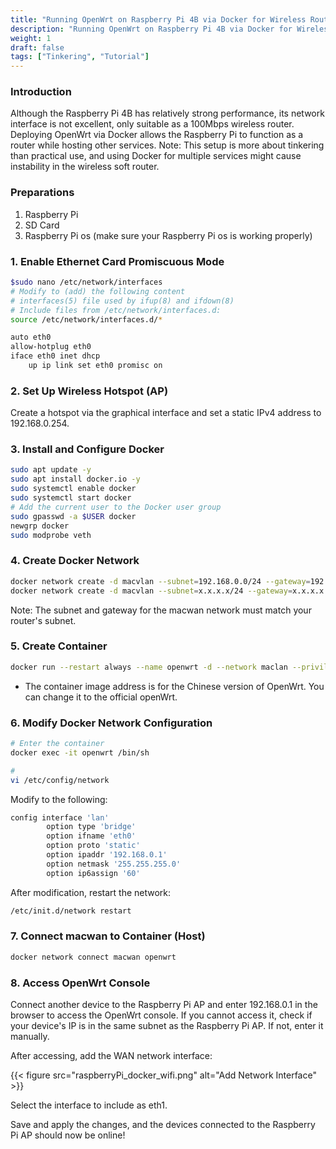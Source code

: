 ```yaml
---
title: "Running OpenWrt on Raspberry Pi 4B via Docker for Wireless Routing"
description: "Running OpenWrt on Raspberry Pi 4B via Docker for Wireless Routing"
weight: 1
draft: false
tags: ["Tinkering", "Tutorial"]
---
```


### Introduction
Although the Raspberry Pi 4B has relatively strong performance, its network interface is not excellent, only suitable as a 100Mbps wireless router. Deploying OpenWrt via Docker allows the Raspberry Pi to function as a router while hosting other services. Note: This setup is more about tinkering than practical use, and using Docker for multiple services might cause instability in the wireless soft router.

### Preparations
1. Raspberry Pi
2. SD Card
3. Raspberry Pi os (make sure your Raspberry Pi os is working properly)

### 1. Enable Ethernet Card Promiscuous Mode
    
```bash
$sudo nano /etc/network/interfaces
# Modify to (add) the following content
# interfaces(5) file used by ifup(8) and ifdown(8)
# Include files from /etc/network/interfaces.d:
source /etc/network/interfaces.d/*

auto eth0
allow-hotplug eth0
iface eth0 inet dhcp
    up ip link set eth0 promisc on
```
    
### 2. Set Up Wireless Hotspot (AP)
Create a hotspot via the graphical interface and set a static IPv4 address to 192.168.0.254.

### 3. Install and Configure Docker
    
```bash
sudo apt update -y
sudo apt install docker.io -y
sudo systemctl enable docker
sudo systemctl start docker
# Add the current user to the Docker user group
sudo gpasswd -a $USER docker
newgrp docker
sudo modprobe veth
```
    
### 4. Create Docker Network

```bash
docker network create -d macvlan --subnet=192.168.0.0/24 --gateway=192.168.0.253 -o parent=wlan0 macwan
docker network create -d macvlan --subnet=x.x.x.x/24 --gateway=x.x.x.x -o parent=eth0 macwan
```

Note: The subnet and gateway for the macwan network must match your router's subnet.
    
### 5. Create Container
    
```bash
docker run --restart always --name openwrt -d --network maclan --privileged --ip 192.168.0.1 "registry.cn-shanghai.aliyuncs.com/suling/openwrt:rpi4" /sbin/init
```
    
- The container image address is for the Chinese version of OpenWrt. You can change it to the official openWrt.

### 6. Modify Docker Network Configuration
    
```bash
# Enter the container
docker exec -it openwrt /bin/sh

#
vi /etc/config/network
```

Modify to the following:

```bash
config interface 'lan'
        option type 'bridge'
        option ifname 'eth0'
        option proto 'static'
        option ipaddr '192.168.0.1'
        option netmask '255.255.255.0'
        option ip6assign '60'
```

After modification, restart the network:

```bash
/etc/init.d/network restart
```

### 7. Connect macwan to Container (Host)
    
```bash
docker network connect macwan openwrt
```
    
### 8. Access OpenWrt Console

Connect another device to the Raspberry Pi AP and enter 192.168.0.1 in the browser to access the OpenWrt console. If you cannot access it, check if your device's IP is in the same subnet as the Raspberry Pi AP. If not, enter it manually.

After accessing, add the WAN network interface:

{{< figure
    src="raspberryPi_docker_wifi.png"
    alt="Add Network Interface"
    >}}

Select the interface to include as eth1.

Save and apply the changes, and the devices connected to the Raspberry Pi AP should now be online!